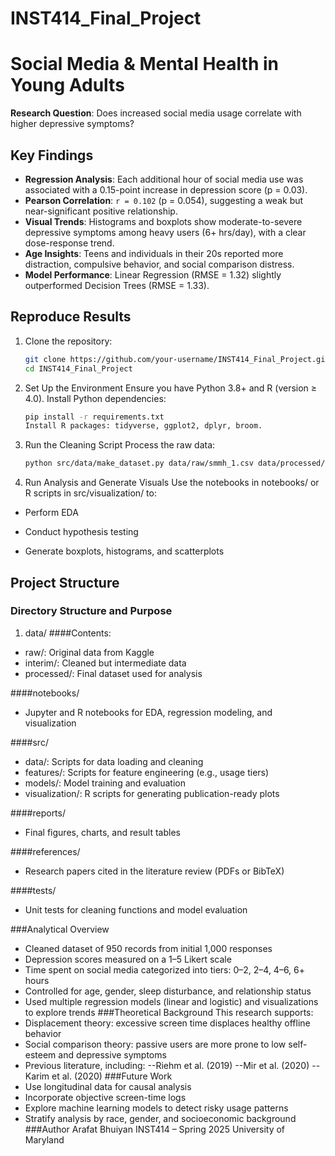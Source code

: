 # INST414_Final_Project

# Social Media & Mental Health in Young Adults  
**Research Question**: Does increased social media usage correlate with higher depressive symptoms?  

## **Key Findings**  
- **Regression Analysis**: Each additional hour of social media use was associated with a 0.15-point increase in depression score (p = 0.03).
- **Pearson Correlation**: `r = 0.102` (p = 0.054), suggesting a weak but near-significant positive relationship.
- **Visual Trends**: Histograms and boxplots show moderate-to-severe depressive symptoms among heavy users (6+ hrs/day), with a clear dose-response trend.
- **Age Insights**: Teens and individuals in their 20s reported more distraction, compulsive behavior, and social comparison distress.
- **Model Performance**: Linear Regression (RMSE = 1.32) slightly outperformed Decision Trees (RMSE = 1.33).

## **Reproduce Results**  
1. Clone the repository:
   ```bash
   git clone https://github.com/your-username/INST414_Final_Project.git
   cd INST414_Final_Project


2. Set Up the Environment
Ensure you have Python 3.8+ and R (version ≥ 4.0). Install Python dependencies:

   ```bash
   pip install -r requirements.txt
   Install R packages: tidyverse, ggplot2, dplyr, broom.


3. Run the Cleaning Script
Process the raw data:

   ```bash
   python src/data/make_dataset.py data/raw/smmh_1.csv data/processed/clean.csv
5. Run Analysis and Generate Visuals
Use the notebooks in notebooks/ or R scripts in src/visualization/ to:

- Perform EDA

- Conduct hypothesis testing

- Generate boxplots, histograms, and scatterplots

## **Project Structure**
### Directory Structure and Purpose
1. data/
####Contents: 
- raw/: Original data from Kaggle
- interim/: Cleaned but intermediate data
- processed/: Final dataset used for analysis

####notebooks/
- Jupyter and R notebooks for EDA, regression modeling, and visualization

####src/
- data/: Scripts for data loading and cleaning
- features/: Scripts for feature engineering (e.g., usage tiers)
- models/: Model training and evaluation
- visualization/: R scripts for generating publication-ready plots

####reports/
- Final figures, charts, and result tables

####references/
- Research papers cited in the literature review (PDFs or BibTeX)

####tests/
- Unit tests for cleaning functions and model evaluation

###Analytical Overview
- Cleaned dataset of 950 records from initial 1,000 responses
- Depression scores measured on a 1–5 Likert scale
- Time spent on social media categorized into tiers: 0–2, 2–4, 4–6, 6+ hours
- Controlled for age, gender, sleep disturbance, and relationship status
- Used multiple regression models (linear and logistic) and visualizations to explore trends
###Theoretical Background
This research supports:
- Displacement theory: excessive screen time displaces healthy offline behavior
- Social comparison theory: passive users are more prone to low self-esteem and depressive symptoms
- Previous literature, including:
--Riehm et al. (2019)
--Mir et al. (2020)
--Karim et al. (2020)
###Future Work
- Use longitudinal data for causal analysis
- Incorporate objective screen-time logs
- Explore machine learning models to detect risky usage patterns
- Stratify analysis by race, gender, and socioeconomic background
###Author
Arafat Bhuiyan
INST414 – Spring 2025
University of Maryland
